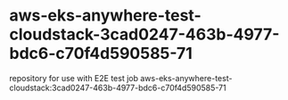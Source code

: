 # aws-eks-anywhere-test-cloudstack-3cad0247-463b-4977-bdc6-c70f4d590585-71
repository for use with E2E test job aws-eks-anywhere-test-cloudstack:3cad0247-463b-4977-bdc6-c70f4d590585-71
